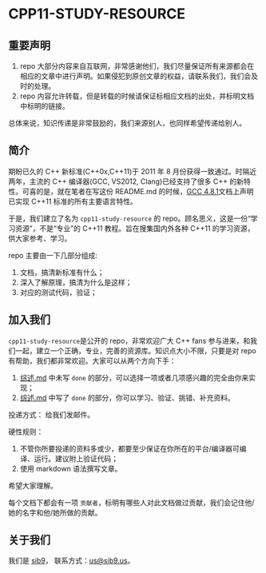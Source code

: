 # CPP11-STUDY-RESOURCE #

## 重要声明 ##

1. repo 大部分内容来自互联网，非常感谢他们，我们尽量保证所有来源都会在相应的文章中进行声明。如果侵犯到原创文章的权益，请联系我们，我们会及时的处理。
2. repo 内容允许转载，但是转载的时候请保证标相应文档的出处，并标明文档中标明的链接。

总体来说，知识传递是非常鼓励的，我们来源别人，也同样希望传递给别人。

## 简介 ##

期盼已久的 C++ 新标准(C++0x,C++11)于 2011 年 8 月份获得一致通过。时隔近两年，主流的 C++ 编译器(GCC, VS2012, Clang)已经支持了很多 C++ 的新特性。可喜的是，就在笔者在写这份 README.md 的时候，[GCC 4.8.1](http://gcc.gnu.org/gcc-4.8/cxx0x_status.html)文档上声明已实现 C++11 标准的所有主要语言特性。

于是，我们建立了名为 `cpp11-study-resource` 的 repo。顾名思义，这是一份“学习资源”，不是“专业”的 C++11 教程。旨在搜集国内外各种 C++11 的学习资源，供大家参考、学习。

repo 主要由一下几部分组成:

1. 文档，搞清新标准有什么；
2. 深入了解原理，搞清为什么是这样；
3. 对应的测试代码，验证；


## 加入我们 ##

`cpp11-study-resource`是公开的 repo，非常欢迎广大 C++ fans 参与进来，和我们一起，建立一个正确，专业，完善的资源库。知识点大小不限，只要是对 repo 有帮助，我们都非常欢迎。大家可以从两个方向下手：

1. [综述.md](https://github.com/sib9/cpp11-study-resource/blob/master/%E7%BB%BC%E8%BF%B0.md) 中未写 `done` 的部分，可以选择一项或者几项感兴趣的完全由你来实现；
2. [综述.md](https://github.com/sib9/cpp11-study-resource/blob/master/%E7%BB%BC%E8%BF%B0.md) 中写了 `done` 的部分，你可以学习、验证、挑错、补充资料。

投递方式： 给我们发邮件。

硬性规则：

1. 不管你所要投递的资料多或少，都要至少保证在你所在的平台/编译器可编译、运行。建议附上验证代码；
2. 使用 markdown 语法撰写文章。

希望大家理解。

每个文档下都会有一项 `贡献者`，标明有哪些人对此文档做过贡献，我们会记住他/她的名字和他/她所做的贡献。

## 关于我们 ##

我们是 [sib9](http://sib9.us)， 联系方式：us@sib9.us。
